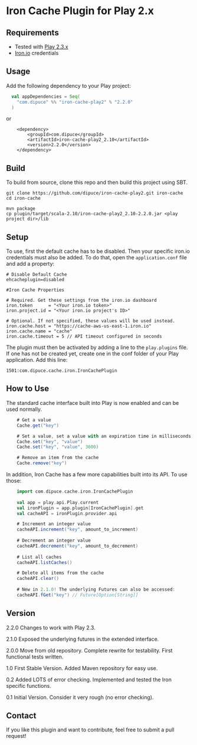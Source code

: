 Iron Cache Plugin for Play 2.x
===

Requirements
---

* Tested with [Play 2.3.x][play]
* [Iron.io][iron] credentials

Usage
---

Add the following dependency to your Play project:

```scala
  val appDependencies = Seq(
    "com.dipuce" %% "iron-cache-play2" % "2.2.0"
  )
```
or
```
    <dependency>
        <groupId>com.dipuce</groupId>
        <artifactId>iron-cache-play2_2.10</artifactId>
        <version>2.2.0</version>
    </dependency>
```

Build
---

To build from source, clone this repo and then build this project using SBT.

    git clone https://github.com/dipuce/iron-cache-play2.git iron-cache
    cd iron-cache

    mvn package
    cp plugin/target/scala-2.10/iron-cache-play2_2.10-2.2.0.jar <play project dir>/lib

Setup
---

To use, first the default cache has to be disabled. Then your specific iron.io credentials must also be added.
To do that, open the `application.conf` file and add a property:

    # Disable Default Cache
    ehcacheplugin=disabled

    #Iron Cache Properties

    # Required. Get these settings from the iron.io dashboard
    iron.token      = "<Your iron.io token>"
    iron.project.id = "<Your iron.io project's ID>"

    # Optional. If not specified, these values will be used instead.
    iron.cache.host = "https://cache-aws-us-east-1.iron.io"
    iron.cache.name = "cache"
    iron.cache.timeout = 5 // API timeout configured in seconds

The plugin must then be activated by adding a line to the `play.plugins` file. If one has not be created yet, create one
in the conf folder of your Play application. Add this line:

    1501:com.dipuce.cache.iron.IronCachePlugin

How to Use
---

The standard cache interface built into Play is now enabled and can be used normally.

```scala
    # Get a value
    Cache.get("key")

    # Set a value, set a value with an expiration time in milliseconds
    Cache.set("key", "value")
    Cache.set("key", "value", 3600)

    # Remove an item from the cache
    Cache.remove("key")
```
In addition, Iron Cache has a few more capabilities built into its API. To use those:

```scala
    import com.dipuce.cache.iron.IronCachePlugin
    
    val app = play.api.Play.current
    val ironPlugin = app.plugin[IronCachePlugin].get
    val cacheAPI = ironPlugin.provider.api

    # Increment an integer value
    cacheAPI.increment("key", amount_to_increment)
    
    # Decrement an integer value
    cacheAPI.decrement("key", amount_to_decrement)
    
    # List all caches
    cacheAPI.listCaches()

    # Delete all items from the cache
    cacheAPI.clear()
    
    # New in 2.1.0! The underlying Futures can also be accessed:
    cacheAPI.fGet("key") // Future[Option[String]]
```

Version
---

2.2.0 Changes to work with Play 2.3.

2.1.0 Exposed the underlying futures in the extended interface.

2.0.0 Move from old repository. Complete rewrite for testability. First functional tests written.

1.0 First Stable Version. Added Maven repository for easy use.

0.2 Added LOTS of error checking. Implemented and tested the Iron specific functions.

0.1 Initial Version. Consider it very rough (no error checking).

Contact
---

If you like this plugin and want to contribute, feel free to submit a pull request!

[play]: http://www.playframework.com/ "Play Framework"
[iron]: http://www.iron.io            "Iron.io"